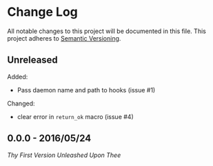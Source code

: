 # Change Log

All notable changes to this project will be documented in this file.
This project adheres to [Semantic Versioning](http://semver.org/).


## Unreleased

Added:

* Pass daemon name and path to hooks (issue #1)

Changed:

* clear error in `return_ok` macro (issue #4)


## 0.0.0 - 2016/05/24

*Thy First Version Unleashed Upon Thee*
